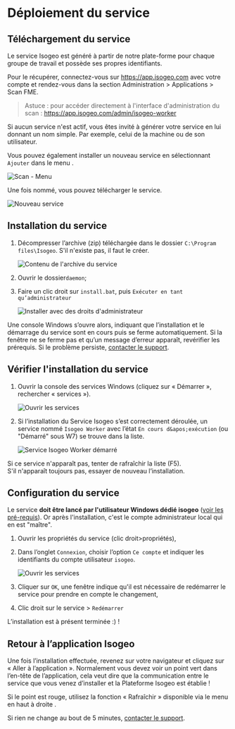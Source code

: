 # Déploiement du service

## Téléchargement du service

Le service Isogeo est généré à partir de notre plate-forme pour chaque groupe de travail et possède ses propres identifiants.

Pour le récupérer, connectez-vous sur https://app.isogeo.com avec votre compte et rendez-vous dans la section Administration > Applications > Scan FME.

> Astuce : pour accéder directement à l&apos;interface d&apos;administration du scan : https://app.isogeo.com/admin/isogeo-worker

Si aucun service n&apos;est actif, vous êtes invité à générer votre service en lui donnant un nom simple. Par exemple, celui de la machine ou de son utilisateur.

Vous pouvez également installer un nouveau service en sélectionnant <i class="fa fa-plus"></i> `Ajouter` dans le menu <i class="fa fa-reorder"></i>.

![Scan - Menu](/images/scanFME_menu.png "Menu de l&apos;interface web du Scan FME")

Une fois nommé, vous pouvez télécharger le service.

![Nouveau service](/images/scanFME_install_new_service_download.png "Nommer le nouveau service et cliquer sur télécharger")

## Installation du service

1.	Décompresser l’archive (zip) téléchargée dans le dossier `C:\Program files\Isogeo`. S&apos;il n&apos;existe pas, il faut le créer.

    ![Contenu de l&apos;archive du service](/images/scanFME_install_content.png "Décompresser l&apos;archive zip du service dans le dossier Isogeo")

2.	Ouvrir le dossier`daemon`;
3.	Faire un clic droit sur `install.bat`, puis `Exécuter en tant qu’administrateur`

    ![Installer avec des droits d&apos;administrateur](/images/scanFME_install_RunAsAdmin.png "Installer le service avec les droits d&apos;administration")

Une console Windows s’ouvre alors, indiquant que l’installation et le démarrage du service sont en cours puis se ferme automatiquement. Si la fenêtre ne se ferme pas et qu’un message d’erreur apparaît, revérifier les prérequis. Si le problème persiste, [contacter le support](../../../support/index.html).

## Vérifier l&apos;installation du service

1. Ouvrir la console des services Windows (cliquez sur « Démarrer », rechercher « services »).

    ![Ouvrir les services](/images/scanFME_install_servicesWindows.png "Accéder au gestionnaire de services de Windows")

2. Si l’installation du Service Isogeo s’est correctement déroulée, un service nommé `Isogeo Worker` avec l’état `En cours d&apos;exécution` (ou "Démarré" sous W7) se trouve dans la liste.

    ![Service Isogeo Worker démarré](/images/scanFME_install_ServiceRunning.png "Le service Isogeo Worker est bien démarré")

Si ce service n&apos;apparaît pas, tenter de rafraîchir la liste (F5).<br />S&apos;il n&apos;apparaît toujours pas, essayer de nouveau l’installation.

## Configuration du service

Le service **doit être lancé par l&apos;utilisateur Windows dédié isogeo** ([voir les pré-requis](prerequisites.html#compte-utilisateur)). Or après l&apos;installation, c&apos;est le compte administrateur local qui en est "maître".

1. Ouvrir les propriétés du service (clic droit>propriétés),
2. Dans l’onglet `Connexion`, choisir l’option `Ce compte` et indiquer les identifiants du compte utilisateur `isogeo`.

    ![Ouvrir les services](/images/scanFME_install_service_RunAs.png "Accéder au gestionnaire de services de Windows")

3. Cliquer sur `OK`, une fenêtre indique qu&apos;il est nécessaire de redémarrer le service pour prendre en compte le changement,
4. Clic droit sur le service > `Redémarrer`

L’installation est à présent terminée :) !

## Retour à l’application Isogeo

Une fois l’installation effectuée, revenez sur votre navigateur et cliquez sur « Aller à l’application ». Normalement vous devez voir un point vert dans l’en-tête de l’application, cela veut dire que la communication entre le service que vous venez d’installer et la Plateforme Isogeo est établie !

Si le point est rouge, utilisez la fonction « <i class="fa fa-refresh"></i> Rafraîchir » disponible via le menu en haut à droite <i class="fa fa-reorder"></i>.

Si rien ne change au bout de 5 minutes, [contacter le support](../../../support/index.html).

